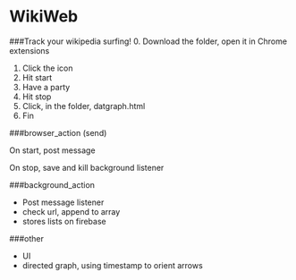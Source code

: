 WikiWeb
=======
###Track your wikipedia surfing!
0. Download the folder, open it in Chrome extensions
1. Click the icon
2. Hit start
3. Have a party
4. Hit stop
5. Click, in the folder, datgraph.html
6. Fin

###browser_action
(send)

On start, post message 

On stop, save and kill background listener

###background_action
- Post message listener
- check url, append to array
- stores lists on firebase

###other
- UI
- directed graph, using timestamp to orient arrows
